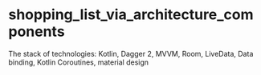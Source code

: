 # shopping_list_via_architecture_components
The stack of technologies: Kotlin, Dagger 2, MVVM, Room, LiveData, Data binding, Kotlin Coroutines, material design

